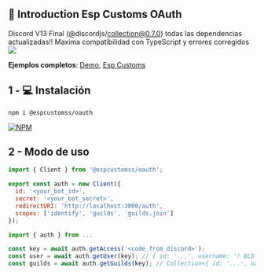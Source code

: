 ## 📖 Introduction Esp Customs OAuth
Discord V13 Final (@discordjs/collection@0.7.0) todas las dependencias actualizadas!!
Maxima compatibilidad con TypeScript y errores corregidos
![](https://i.imgur.com/0lnboQ5.png)

**Ejemplos completos**: [Demo](https://github.com/esp-customs/OAuth/tree/main/demo), [Esp Customs](https://github.com/esp-customs)

## 1 - 💻 Instalación
`npm i @espcustomss/oauth`

[![NPM](https://nodei.co/npm/@espcustomss/oauth.png)](https://nodei.co/npm/@espcustomss/oauth/)

## 2 - Modo de uso

```js
import { Client } from '@espcustomss/oauth';

export const auth = new Client({
  id: '<your_bot_id>',
  secret: '<your_bot_secret>',
  redirectURI: 'http://localhost:3000/auth',
  scopes: ['identify', 'guilds', 'guilds.join']
});
```
```js
import { auth } from ...

const key = await auth.getAccess('<code_from_discord>');
const user = await auth.getUser(key); // { id: '...', username: '! BLD Gobi', ... }
const guilds = await auth.getGuilds(key); // Collection<{ id: '...', name: 'ESP CUSTOMS', ... }>
```